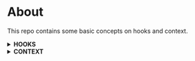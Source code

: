 # About

This repo contains some basic concepts on hooks and context.

<details>

<summary><b>HOOKS</b></summary>

## Why hooks?

- **Reusable Statefull Logic** : This is one of the most important reasons for the introduction of hooks.Generally to reuse the statefull logic/ state of a component we make the use of **render props** or **HOC**. But in both the cases we change the architecure of our components either to abstract that logic(HOC) or reuse the logic(Render props). To resolve this difficulty react has introduced hooks which help us to separate the stateful logic from the components so that it can be reused amoung different components without any restructuring.

  `Motive : The motive here is to maintain the common state logic out of the components so that it can be reused without any structural changes.`

- **Complex class component becomes hard to understand** : We’ve often had to maintain components that started out simple but grew into an unmanageable mess of stateful logic and side effects. Each lifecycle method often contains a mix of unrelated logic. For example, components might perform some data fetching in componentDidMount and componentDidUpdate. So we are doing the same task of making api calls but in different lifecycle methods. However, the same componentDidMount method might also contain some unrelated logic that sets up event listeners, with cleanup performed in componentWillUnmount. In this case componentDidMount has api calls as well as code relating to event listeners which are 2 completely unrelated task at one place. Mutually related code that changes together gets split apart, but completely unrelated code ends up combined in a single method. This makes it too easy to introduce bugs and inconsistencies.

  `Motive : To keep all the related code like making api call etc at one place to avoid bugs and inconsistencies`

- **Classes can be difficult to understand** : In addition to making code reuse and code organization more difficult, we’ve found that classes can be a large barrier to learning React. You have to understand **how this works in JavaScript**, which is very different from how it works in most languages. You have to remember to bind the event handlers.The distinction between function and class components in React and when to use each one leads to disagreements even between experienced React developers.Additionally, React has been out for about five years, and we want to make sure **it stays relevant in the next five years**. [Ahead-of-time](https://en.wikipedia.org/wiki/Ahead-of-time_compilation) compilation of components has a lot of future potential.Recently, we’ve been experimenting with [component folding](https://github.com/facebook/react/issues/7323) using [Prepack](https://prepack.io/), and we’ve seen promising early results.**Classes don’t minify very well, and they make hot reloading flaky and unreliable.**

  `Motive : All in all classed pose a challenge in the react ecosystem and otherwise in javascript itself. These chalenges are like understanding this, minification and hot reload issues and they also pose a challenge in the AOT compilation of code. So to resolve all these issue without taking away the functional power of classes, the hooks have been introduced.`

## Rules of Hooks

Hooks are JavaScript functions, but they impose two additional rules:

1. Only call Hooks at the top level. Don’t call Hooks inside loops, conditions, or nested functions. In other words hooks should be in the components functional scope and not inside some block(block scope) declared inside a component. By following this rule, you ensure that Hooks are called in the same order each time a component renders. That’s what allows React to correctly preserve the **state of Hooks** between multiple useState and useEffect calls. If you ignore this rule and add useState inside a conditional statement then the below error is thrown.
   `React Hook "useState" is called conditionally. React Hooks must be called in the exact same order in every component render`.
2. Only call Hooks from React function components. Don’t call Hooks from regular JavaScript functions. This is because react can only compile those hooks which are present in the functions it has access too ie the functions used as components. (There is just one other valid place to call Hooks — your own custom Hooks.)
   - Call Hooks from React function components.
   - Call Hooks from custom Hooks.

> Note : React released an ESLint plugin called [eslint-plugin-react-hooks](https://www.npmjs.com/package/eslint-plugin-react-hooks) that enforces these two rules.This plugin is included by default in Create React App.

## What are hooks

Hooks are functions that let you “hook into” React state and lifecycle features from function components. Hooks don’t work inside classes — they let you use React without classes.React provides a few built-in Hooks like useState. Their names always start with **use**. You can also create your own Hooks to reuse stateful behavior between different components.

## When would I use a Hook?

If you write a function component and realize you need to add some state to it, previously you had to convert it to a class. Now you can use a Hook inside the existing function component.

## Types

<details>
<summary>State Hooks</summary>

> useState

- **Solves** :

  1. Maintains component state.

- **Class Counterpart** :

  1. `this.setState`

- **Difference from class** :

  It works exactly similar to `this.setState`(batch update and asynchronous) with a few differences :

  1. It doesn't merge the old and new state.
  2. It doesn't except a second callback for trigerring any sideeffect after setting the state. It throws the below waring if you try to do so
     `Warning: State updates from the useState() and useReducer() Hooks don't support the second callback argument. To execute a side effect after rendering, declare it in the component body with useEffect().`

```javascript
import React, { useState } from "react";

export default function UseState() {
  // Declare a new state variable, which we'll call "count"
  const [count, setCount] = useState(0);
  if (!count) {
    setCount(count + 1);
    setCount(
      count => count + 1,
      count => console.log(count) // This doen't work and thorws a warning.
    );
  }
  return (
    <div>
      <p>You clicked {count} times</p>
      <button onClick={() => setCount(count + 1)}>Click me</button>
    </div>
  );
}
```

Here `useState` is a hook.

- React will preserve this state between re-renders.
- useState returns a pair -> The current state value ie **count** and a function that lets you update it ie **setCount** in this case.
- You can call the setCount function from anywhere inside this function. Calling this function will re-render the react component.
- You can have multiple useState hooks in a component.React assumes that if you call useState many times, you do it in the same order during every render. Also react only re-renders the component once(batch update) even if we have multiple useState triggers.
  </details>

<details>
<summary>Effect Hooks</summary>

> useEffect

- **Solves** :

  1. It helps executes some sideeffect after dom rendering.
  2. Resolves **Complex class component becomes hard to understand** issue. So you can keep related code at one place.

- **Class Counterpart** :

  1. componentDidMount
  2. componentDidUpdate
  3. componentWillUnmount

- **Difference from class** :

  1. componentDidMount is render blocking but useEffect is not.

- **What are sideeffects or effects?** : You’ve likely performed data fetching, subscriptions, or manually changing the DOM from React components before. **We call these operations “side effects” (or “effects” for short) because they can affect other components and can’t be done during rendering**.
- The Effect Hook, useEffect, adds the ability to perform side effects from a function component. It serves the same purpose as componentDidMount, componentDidUpdate, and componentWillUnmount in React classes, but unified into a single API.
- When you call useEffect, you’re telling React to run your “effect” function after flushing changes to the DOM.
- **Effects are declared inside the component so they have access to its props and state**.
- By default, **React runs the effects after every render — including the first render**.
- The useEffect hook accespts a callback. If we are to compare the effects callback with the class based lifecycle effects then
  1. The body of the useEffect callback acts like componentDidMount and componentDidUpdate combined.
  2. The return value of the useEffect callback acts like the componentWillUnmount lifecycle effect.
- **In the below example React would clearInterval when the component unmounts, as well as before re-running the effect due to a subsequent render**. This means that the useEffect return function is fired on each subsequent re-render.

  ```javascript
  import React, { useEffect } from "react";

  export default function UseEffect() {
    useEffect(() => {
      const intId = setInterval(() => console.log("effect"), 2000);
      return () => {
        clearInterval(intId);
      };
    });
    return (
      <div>
        {" "}
        Check the console and see the continuos loggin of effect which stop once
        we navigate to some other component
      </div>
    );
  }
  ```

- Note how **we have to duplicate the code between these two lifecycle methods in class**.

  ```javascript
  class Example extends React.Component {
    constructor(props) {
      super(props);
      this.state = {
        count: 0
      };
    }

    componentDidMount() {
      document.title = `You clicked ${this.state.count} times`;
    }
    componentDidUpdate() {
      document.title = `You clicked ${this.state.count} times`;
    }

    render() {
      return (
        <div>
          <p>You clicked {this.state.count} times</p>
          <button
            onClick={() => this.setState({ count: this.state.count + 1 })}
          >
            Click me
          </button>
        </div>
      );
    }
  }
  ```

  Solution with Hooks

  ```javascript
  import React, { useState, useEffect } from "react";

  function Example() {
    const [count, setCount] = useState(0);

    useEffect(() => {
      document.title = `You clicked ${count} times`;
    });

    return (
      <div>
        <p>You clicked {count} times</p>
        <button onClick={() => setCount(count + 1)}>Click me</button>
      </div>
    );
  }
  ```

- **What does useEffect do?** : By using this Hook, you tell React that your component needs to do something after render. React will remember the function you passed (we’ll refer to it as our “effect”), and call it later after performing the DOM updates. In this effect, we set the document title, but we could also perform data fetching or call some other imperative API.
- **Why is useEffect called inside a component?** Placing useEffect inside the component lets us access the count state variable (or any props) right from the effect. We don’t need a special API to read it — it’s already in the function scope. **Hooks embrace JavaScript closures** and avoid introducing React-specific APIs where JavaScript already provides a solution.
- **Why we pass a new function to useEffect every time?** : The function passed to useEffect is going to be different on every render. This is intentional. In fact, **this is what lets us read the count value from inside the effect without worrying about it getting stale**. Every time we re-render, we schedule a different effect, replacing the previous one. In a way, this makes the effects behave more like a part of the render result — each effect “belongs” to a particular render.
- Unlike componentDidMount or componentDidUpdate, effects scheduled with useEffect don’t block the browser from updating the screen. This makes your app feel more responsive. The majority of effects don’t need to happen synchronously. In the uncommon cases where they do (such as measuring the layout), there is a separate **useLayoutEffect** Hook with an API identical to useEffect.

  Try the below piece of code and see the difference between the 2. In case one we first see the alert and then react updates the screen. Whereas in the second case first react updates the screen and then we see the alert.

  > Note : You may call setState() immediately in componentDidMount(). It will trigger an extra rendering, but it will happen before the browser updates the screen. This guarantees that even though the render() will be called twice in this case, the user won’t see the intermediate state. Use this pattern with caution because it often causes performance issues. In most cases, you should be able to assign the initial state in the constructor() instead. **It can, however, be necessary for cases like modals and tooltips when you need to measure a DOM node before rendering something that depends on its size or position**. When you encounter such a situation where you need to stop the browser from updating tthe screen you should use **useLayoutEffect** instead of **useEffect**.

  ```javascript
  export class With_ComponentDidMount extends Component {
    componentDidMount() {
      alert("Stop screen update");
    }
    render() {
      return <div>Rendered</div>;
    }
  }

  export function WithOut_ComponentDidMount() {
    useEffect(() => {
      alert("Stop screen update");
    });
    return <div>Rendered</div>;
  }
  ```

- **Effect with CleanUp** : It is important to clean up so that we don’t introduce a **memory leak**.Notice how componentDidMount and componentWillUnmount need to mirror each other. Lifecycle methods force us to split this logic even though conceptually code in both of them is related to the same effect.

  ```javascript
  class FriendStatus extends React.Component {
    constructor(props) {
      super(props);
      this.state = { isOnline: null };
      this.handleStatusChange = this.handleStatusChange.bind(this);
    }

    componentDidMount() {
      ChatAPI.subscribeToFriendStatus(
        this.props.friend.id,
        this.handleStatusChange
      );
    }
    componentWillUnmount() {
      ChatAPI.unsubscribeFromFriendStatus(
        this.props.friend.id,
        this.handleStatusChange
      );
    }
    handleStatusChange(status) {
      this.setState({
        isOnline: status.isOnline
      });
    }

    render() {
      if (this.state.isOnline === null) {
        return "Loading...";
      }
      return this.state.isOnline ? "Online" : "Offline";
    }
  }
  ```

- **Effect with Cleanup using Hooks** : React performs the cleanup when the component unmounts. Effects run for every render and not just once. This is why React also cleans up effects from the previous render before running the effects next time.

  ```javascript
  import React, { useState, useEffect } from "react";

  function FriendStatus(props) {
    const [isOnline, setIsOnline] = useState(null);

    useEffect(() => {
      function handleStatusChange(status) {
        setIsOnline(status.isOnline);
      }
      ChatAPI.subscribeToFriendStatus(props.friend.id, handleStatusChange);
      // Specify how to clean up after this effect:
      return function cleanup() {
        ChatAPI.unsubscribeFromFriendStatus(
          props.friend.id,
          handleStatusChange
        );
      };
    });

    if (isOnline === null) {
      return "Loading...";
    }
    return isOnline ? "Online" : "Offline";
  }
  ```

- **Use Multiple Effects to Separate Concerns** :
  **Hooks let us split the code based on what it is doing rather than a lifecycle method name**. React will apply every effect used by the component, in the order they were specified.Here is a component that combines the counter and the friend status indicator logic from the previous examples

  Using Class

  ```javascript
  class FriendStatusWithCounter extends React.Component {
    constructor(props) {
      super(props);
      this.state = { count: 0, isOnline: null };
      this.handleStatusChange = this.handleStatusChange.bind(this);
    }

    componentDidMount() {
      document.title = `You clicked ${this.state.count} times`;
      ChatAPI.subscribeToFriendStatus(
        this.props.friend.id,
        this.handleStatusChange
      );
    }

    componentDidUpdate() {
      document.title = `You clicked ${this.state.count} times`;
    }

    componentWillUnmount() {
      ChatAPI.unsubscribeFromFriendStatus(
        this.props.friend.id,
        this.handleStatusChange
      );
    }

    handleStatusChange(status) {
      this.setState({
        isOnline: status.isOnline
      });
    }
    // ...
  ```

  Using Effects

  ```javascript
  function FriendStatusWithCounter(props) {
    const [count, setCount] = useState(0);
    useEffect(() => {
      document.title = `You clicked ${count} times`;
    });

    const [isOnline, setIsOnline] = useState(null);
    useEffect(() => {
      function handleStatusChange(status) {
        setIsOnline(status.isOnline);
      }

      ChatAPI.subscribeToFriendStatus(props.friend.id, handleStatusChange);
      return () => {
        ChatAPI.unsubscribeFromFriendStatus(
          props.friend.id,
          handleStatusChange
        );
      };
    });
    // ...
  }
  ```

- **Why Effects Run on Each Update** : Lets understand by example. Our class reads friend.id from this.props, subscribes to the friend status after the component mounts, and unsubscribes during unmounting.

  ```javascript
    componentDidMount() {
      ChatAPI.subscribeToFriendStatus(
        this.props.friend.id,
        this.handleStatusChange
      );
    }

    componentWillUnmount() {
      ChatAPI.unsubscribeFromFriendStatus(
        this.props.friend.id,
        this.handleStatusChange
      );
    }
  ```

  But what happens if the friend prop changes while the component is on the screen? Our component would continue displaying the online status of a different friend. This is a bug. We would also cause a memory leak or crash when unmounting since the unsubscribe call would use the wrong friend ID.

  ```javascript
    componentDidMount() {
      ChatAPI.subscribeToFriendStatus(
        this.props.friend.id,
        this.handleStatusChange
      );
    }

    componentDidUpdate(prevProps) {
      // Unsubscribe from the previous friend.id
      ChatAPI.unsubscribeFromFriendStatus(
        prevProps.friend.id,
        this.handleStatusChange
      );
      // Subscribe to the next friend.id
      ChatAPI.subscribeToFriendStatus(
        this.props.friend.id,
        this.handleStatusChange
      );
    }

    componentWillUnmount() {
      ChatAPI.unsubscribeFromFriendStatus(
        this.props.friend.id,
        this.handleStatusChange
      );
    }
  ```

  For Effects there is no special code for handling updates because useEffect handles them by default.

  ```javascript
  function FriendStatus(props) {
    // ...
    useEffect(() => {
      // ...
      ChatAPI.subscribeToFriendStatus(props.friend.id, handleStatusChange);
      return () => {
        ChatAPI.unsubscribeFromFriendStatus(props.friend.id, handleStatusChange);
      };
    });
  ```

- **Optimizing Performance by Skipping Effects** : In some cases, cleaning up or applying the effect after every render might create a performance problem. In class components, we can solve this by writing an extra comparison with prevProps or prevState inside componentDidUpdate. For useEffect pass an array as an optional second argument to useEffect.

  Using Class

  ```javascript
  componentDidUpdate(prevProps, prevState) {
    if (prevState.count !== this.state.count) {
      document.title = `You clicked ${this.state.count} times`;
    }
  }
  ```

  Using Effect

  ```javascript
  useEffect(() => {
    document.title = `You clicked ${count} times`;
  }, [count]); // Only re-run the effect if count changes
  ```

  Effects that have a cleanup phase. Here it will fire only when props.friend.id change.

  ```javascript
  useEffect(() => {
    function handleStatusChange(status) {
      setIsOnline(status.isOnline);
    }

    ChatAPI.subscribeToFriendStatus(props.friend.id, handleStatusChange);
    return () => {
      ChatAPI.unsubscribeFromFriendStatus(props.friend.id, handleStatusChange);
    };
  }, [props.friend.id]); // Only re-subscribe if props.friend.id changes
  ```

  > Note : If you use this optimization, make sure the array includes all values from the component scope (such as props and state) that change over time and that are used by the effect. Otherwise, your code will reference stale values from previous renders.Learn more about [how to deal with functions](https://reactjs.org/docs/ hooks-faq.html#is-it-safe-to-omit-functions-from-the-list-of-dependencies) and [what to do when the array changes too often](https://reactjs.org/docs/hooks-faq.html#what-can-i-do-if-my-effect-dependencies-change-too-often).If you want to run an effect and clean it up only once (on mount and unmount), you can pass an empty array ([]) as a second argument. This tells React that your effect doesn’t depend on any values from props or state, so it never needs to re-run. This isn’t handled as a special case — it follows directly from how the dependencies array always works.If you pass an empty array ([]), the props and state inside the effect will always have their initial values. While passing [] as the second argument is closer to the familiar componentDidMount and componentWillUnmount mental model, there are usually better solutions to avoid re-running effects too often. **Also, don’t forget that React defers running useEffect until after the browser has painted, so doing extra work is less of a problem**.We recommend using the [exhaustive-deps](https://github.com/facebook/react/issues/14920) rule as part of our [eslint-plugin-react-hooks](https://www.npmjs.com/package/eslint-plugin-react-hooks#installation) package. It warns when dependencies are specified incorrectly and suggests a fix.

  </details>
  <details>
  <summary>Callback Hook</summary>

> useCallback

- **Solves** :

  1. Prevents child component re-render due to new callback passed every time.

- **Class Counterpart** :

  1. Instance method of class

```javascript
const memoizedCallback = useCallback(() => {
  doSomething(a, b);
}, [a, b]);
```

Returns a memoized callback.
Pass an inline callback and an array of dependencies. useCallback will return a memoized version of the callback that only changes if one of the dependencies has changed. This is useful when passing callbacks to optimized child components that rely on reference equality to prevent unnecessary renders (e.g. shouldComponentUpdate).

> **useCallback(fn, deps) is equivalent to useMemo(() => fn, deps).**

> Use the **exhaustive-deps** rule as part of our eslint-plugin-react-hooks package.

</details>
<details>
<summary>Memo Hook</summary>

> useMemo

- **Solves**

  1. It helps memoize method response value based on input arguments.

```javascript
const memoizedValue = useMemo(() => computeExpensiveValue(a, b), [a, b]);
```

- useMemo will only recompute the memoized value when one of the dependencies has changed. This optimization helps to avoid expensive calculations on every render.
- The function passed to useMemo runs during rendering.
- Side effects belong in useEffect, not useMemo.
- In the future, React may choose to “forget” some previously memoized values and recalculate them on next render, e.g. to free memory for offscreen components.
  </details>
  <details>
  <summary>Custom Hooks</summary>

> use<CustomName>

- **Solves**

  1. Helps us extract the similar state management logic to a common place/file.
  2. It helps us achieve **Reusable Statefull Logic** which was one of the key reasons for the introduction of hooks.

- **Earlier Counterparts**

  1. HOC
  2. Render Props

- **Difference from Earlier Counterparts**

  1. You don't need to maintain separate react component to abstract state logic at a common place/module/file.
  2. Custom Hooks offer the flexibility of sharing logic that wasn’t possible in React components before.

- **Basic Rule for Custom Hooks**

  1. Name of every custom hook should start with **use**, so that react can identify that the function is a hook.
  2. Every call to a custom hook has its own isolated state. So calling the same custom hook from 2 different components or the same component will create 2 isolated state.
  3. 2 components sharing same hook(custom hook) don't share the state.
  4. Every custom hook takes an input and returns an output.
  5. You can pass the result of one hook into another. This is general to all hooks not specific to custom hook.

- **Use Cases**
  When you have a logic to maintain and update the state of a component which is common across multiple components, we can use a custom hook. Eg :

  1. Form handling
  2. Animation
  3. Declarative Subscription
  4. Timers

- **Using custom hooks to create a useReducer hook**

This hook helps to manage the local state with a reducer. Its a pub sub pattern where you publish an action using dispatch and get notified on state update.

```javascript
function useReducer(reducer, initialState) {
  const [state, setState] = useState(initialState);

  function dispatch(action) {
    const nextState = reducer(state, action);
    setState(nextState);
  }

  return [state, dispatch];
}
```

| Parent Component                                         | HOC                                           | Render Props                                                                      |
| -------------------------------------------------------- | --------------------------------------------- | --------------------------------------------------------------------------------- |
| Parent Component is tightly coupled with child component | HOC accespts the child components to render   | Parent Component is not tightly coupled with child since child is passed as props |
| Used for parent/child relationship.                      | Used for abstracting some common logic        | Used for reusing some common logic in parent component.                           |
| Genrally made for specific use case in application       | Made so that it can be used throught the app. | Generally made when need to render different child using some common logic.       |

| HOC/Render Props                                                                        | Custom hook                                                               |
| --------------------------------------------------------------------------------------- | ------------------------------------------------------------------------- |
| Common logic kept inside a common component which accepts diffrent components to render | Common logic is kept is file which is shared between different compoents. |

- **Rule of thumb for component state**

1. No 2 component instance can share the state without the use of an external factor like Redux or Parent Component.
2. When 2 componets share the state using a Parent Component is actully just using the state of an instance of component ie the Parent Component. Similary if they use Redux they are sharing the state using an instance of Redux store.
3. When we use a HOC, every call to a HOC creates a new instance of react component and hence a new state.
4. Similary when we use render props in 2 different components, we end up creating 2 separate states.
5. **On the same lines when we call a custom hook from 2 different components we end up creating 2 separate state of custom hook**.
   </details>

## Additional Links

[RFC](https://github.com/reactjs/rfcs/pull/68)
[Dead-code elimination](https://en.wikipedia.org/wiki/Dead_code_elimination)

</details>
<details>
<summary><b>CONTEXT</b></summary>

sdafasdf

</details>
